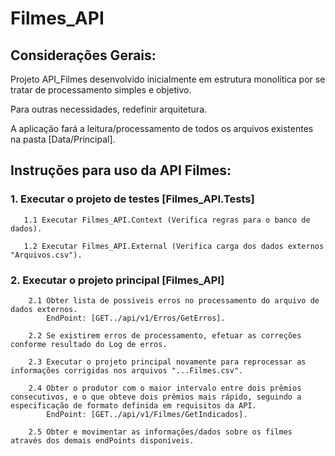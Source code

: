 # Filmes_API

## Considerações Gerais:

Projeto API_Filmes desenvolvido inicialmente em estrutura monolítica por se tratar de processamento simples e objetivo.

Para outras necessidades, redefinir arquitetura.

A aplicação fará a leitura/processamento de todos os arquivos existentes na pasta [Data/Principal].


## Instruções para uso da API Filmes:

### 1. Executar o projeto de testes [Filmes_API.Tests]

       1.1 Executar Filmes_API.Context (Verifica regras para o banco de dados).

       1.2 Executar Filmes_API.External (Verifica carga dos dados externos "Arquivos.csv").


 ### 2. Executar o projeto principal [Filmes_API]
        2.1 Obter lista de possíveis erros no processamento do arquivo de dados externos.
            EndPoint: [GET../api/v1/Erros/GetErros].

        2.2 Se existirem erros de processamento, efetuar as correções conforme resultado do Log de erros.

        2.3 Executar o projeto principal novamente para reprocessar as informações corrigidas nos arquivos "...Filmes.csv".

        2.4 Obter o produtor com o maior intervalo entre dois prêmios consecutivos, e o que obteve dois prêmios mais rápido, seguindo a especificação de formato definida em requisitos da API.
            EndPoint: [GET../api/v1/Filmes/GetIndicados].

        2.5 Obter e movimentar as informações/dados sobre os filmes através dos demais endPoints disponíveis.
